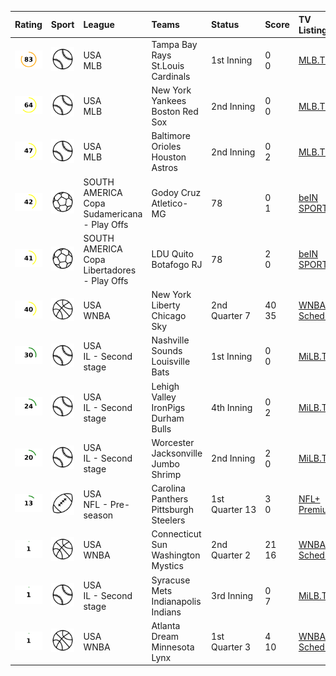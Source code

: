 | Rating                                                                                                                                 | Sport                                                                                                                     | League                                         | Teams                                    | Status         | Score    | TV Listing                                                                                                                  |
|:---------------------------------------------------------------------------------------------------------------------------------------|:--------------------------------------------------------------------------------------------------------------------------|:-----------------------------------------------|:-----------------------------------------|:---------------|:---------|:----------------------------------------------------------------------------------------------------------------------------|
| <img src="https://raw.githubusercontent.com/BlakeDuncan25/Donut-SVG-Ratings/bac4e4a278175106499642192132b1786a9aec38/83.svg" alt="83"> | <img src="https://raw.githubusercontent.com/BlakeDuncan25/Donut-SVG-Ratings/master/baseball.png" alt="Baseball">          | USA<br>MLB                                     | Tampa Bay Rays<br>St.Louis Cardinals     | 1st Inning     | 0<br>0   | <a href="https://www.mlb.com/live-stream-games">MLB.TV</a>                                                                  |
| <img src="https://raw.githubusercontent.com/BlakeDuncan25/Donut-SVG-Ratings/bac4e4a278175106499642192132b1786a9aec38/64.svg" alt="64"> | <img src="https://raw.githubusercontent.com/BlakeDuncan25/Donut-SVG-Ratings/master/baseball.png" alt="Baseball">          | USA<br>MLB                                     | New York Yankees<br>Boston Red Sox       | 2nd Inning     | 0<br>0   | <a href="https://www.mlb.com/live-stream-games">MLB.TV</a>                                                                  |
| <img src="https://raw.githubusercontent.com/BlakeDuncan25/Donut-SVG-Ratings/bac4e4a278175106499642192132b1786a9aec38/47.svg" alt="47"> | <img src="https://raw.githubusercontent.com/BlakeDuncan25/Donut-SVG-Ratings/master/baseball.png" alt="Baseball">          | USA<br>MLB                                     | Baltimore Orioles<br>Houston Astros      | 2nd Inning     | 0<br>2   | <a href="https://www.mlb.com/live-stream-games">MLB.TV</a>                                                                  |
| <img src="https://raw.githubusercontent.com/BlakeDuncan25/Donut-SVG-Ratings/bac4e4a278175106499642192132b1786a9aec38/42.svg" alt="42"> | <img src="https://raw.githubusercontent.com/BlakeDuncan25/Donut-SVG-Ratings/master/soccer.png" alt="Soccer">              | SOUTH AMERICA<br>Copa Sudamericana - Play Offs | Godoy Cruz<br>Atletico-MG                | 78             | 0<br>1   | <a href="https://watch.fanatiz.com/calendar">beIN SPORTS</a>                                                                |
| <img src="https://raw.githubusercontent.com/BlakeDuncan25/Donut-SVG-Ratings/bac4e4a278175106499642192132b1786a9aec38/41.svg" alt="41"> | <img src="https://raw.githubusercontent.com/BlakeDuncan25/Donut-SVG-Ratings/master/soccer.png" alt="Soccer">              | SOUTH AMERICA<br>Copa Libertadores - Play Offs | LDU Quito<br>Botafogo RJ                 | 78             | 2<br>0   | <a href="https://watch.fanatiz.com/calendar">beIN SPORTS</a>                                                                |
| <img src="https://raw.githubusercontent.com/BlakeDuncan25/Donut-SVG-Ratings/bac4e4a278175106499642192132b1786a9aec38/40.svg" alt="40"> | <img src="https://raw.githubusercontent.com/BlakeDuncan25/Donut-SVG-Ratings/master/basketball.png" alt="Basketball">      | USA<br>WNBA                                    | New York Liberty<br>Chicago Sky          | 2nd Quarter 7  | 40<br>35 | <a href="https://www.sportsmediawatch.com/wnba-tv-schedule-2024-watch-stream-live/#WednesdayAugust202025">WNBA Schedule</a> |
| <img src="https://raw.githubusercontent.com/BlakeDuncan25/Donut-SVG-Ratings/bac4e4a278175106499642192132b1786a9aec38/30.svg" alt="30"> | <img src="https://raw.githubusercontent.com/BlakeDuncan25/Donut-SVG-Ratings/master/baseball.png" alt="Baseball">          | USA<br>IL - Second stage                       | Nashville Sounds<br>Louisville Bats      | 1st Inning     | 0<br>0   | <a href="https://www.milb.com/live-stream-games/2025/08/20">MiLB.TV</a>                                                     |
| <img src="https://raw.githubusercontent.com/BlakeDuncan25/Donut-SVG-Ratings/bac4e4a278175106499642192132b1786a9aec38/24.svg" alt="24"> | <img src="https://raw.githubusercontent.com/BlakeDuncan25/Donut-SVG-Ratings/master/baseball.png" alt="Baseball">          | USA<br>IL - Second stage                       | Lehigh Valley IronPigs<br>Durham Bulls   | 4th Inning     | 0<br>2   | <a href="https://www.milb.com/live-stream-games/2025/08/20">MiLB.TV</a>                                                     |
| <img src="https://raw.githubusercontent.com/BlakeDuncan25/Donut-SVG-Ratings/bac4e4a278175106499642192132b1786a9aec38/20.svg" alt="20"> | <img src="https://raw.githubusercontent.com/BlakeDuncan25/Donut-SVG-Ratings/master/baseball.png" alt="Baseball">          | USA<br>IL - Second stage                       | Worcester<br>Jacksonville Jumbo Shrimp   | 2nd Inning     | 2<br>0   | <a href="https://www.milb.com/live-stream-games/2025/08/20">MiLB.TV</a>                                                     |
| <img src="https://raw.githubusercontent.com/BlakeDuncan25/Donut-SVG-Ratings/bac4e4a278175106499642192132b1786a9aec38/13.svg" alt="13"> | <img src="https://raw.githubusercontent.com/BlakeDuncan25/Donut-SVG-Ratings/master/football.png" alt="American Football"> | USA<br>NFL - Pre-season                        | Carolina Panthers<br>Pittsburgh Steelers | 1st Quarter 13 | 3<br>0   | <a href="https://www.nfl.com/plus/replays/">NFL+ Premium</a>                                                                |
| <img src="https://raw.githubusercontent.com/BlakeDuncan25/Donut-SVG-Ratings/bac4e4a278175106499642192132b1786a9aec38/1.svg" alt="1">   | <img src="https://raw.githubusercontent.com/BlakeDuncan25/Donut-SVG-Ratings/master/basketball.png" alt="Basketball">      | USA<br>WNBA                                    | Connecticut Sun<br>Washington Mystics    | 2nd Quarter 2  | 21<br>16 | <a href="https://www.sportsmediawatch.com/wnba-tv-schedule-2024-watch-stream-live/#WednesdayAugust202025">WNBA Schedule</a> |
| <img src="https://raw.githubusercontent.com/BlakeDuncan25/Donut-SVG-Ratings/bac4e4a278175106499642192132b1786a9aec38/1.svg" alt="1">   | <img src="https://raw.githubusercontent.com/BlakeDuncan25/Donut-SVG-Ratings/master/baseball.png" alt="Baseball">          | USA<br>IL - Second stage                       | Syracuse Mets<br>Indianapolis Indians    | 3rd Inning     | 0<br>7   | <a href="https://www.milb.com/live-stream-games/2025/08/20">MiLB.TV</a>                                                     |
| <img src="https://raw.githubusercontent.com/BlakeDuncan25/Donut-SVG-Ratings/bac4e4a278175106499642192132b1786a9aec38/1.svg" alt="1">   | <img src="https://raw.githubusercontent.com/BlakeDuncan25/Donut-SVG-Ratings/master/basketball.png" alt="Basketball">      | USA<br>WNBA                                    | Atlanta Dream<br>Minnesota Lynx          | 1st Quarter 3  | 4<br>10  | <a href="https://www.sportsmediawatch.com/wnba-tv-schedule-2024-watch-stream-live/#WednesdayAugust202025">WNBA Schedule</a> |